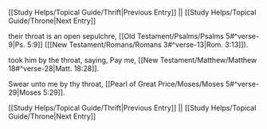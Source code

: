 [[Study Helps/Topical Guide/Thrift|Previous Entry]]  ||  [[Study Helps/Topical Guide/Throne|Next Entry]]

 their throat is an open sepulchre, [[Old Testament/Psalms/Psalms 5#^verse-9|Ps. 5:9]] ([[New Testament/Romans/Romans 3#^verse-13|Rom. 3:13]]).

 took him by the throat, saying, Pay me, [[New Testament/Matthew/Matthew 18#^verse-28|Matt. 18:28]].

 Swear unto me by thy throat, [[Pearl of Great Price/Moses/Moses 5#^verse-29|Moses 5:29]].

[[Study Helps/Topical Guide/Thrift|Previous Entry]]  ||  [[Study Helps/Topical Guide/Throne|Next Entry]]
